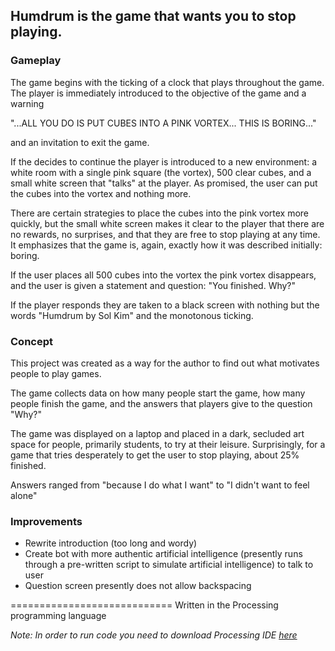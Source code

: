 ## Humdrum is the game that wants you to stop playing.


### Gameplay

The game begins with the ticking of a clock that plays throughout the game. The player is immediately introduced to the objective of the game and a warning

"...ALL YOU DO IS PUT CUBES INTO A PINK VORTEX... THIS IS BORING..."

and an invitation to exit the game.

If the decides to continue the player is introduced to a new environment: a white room with a single pink square (the vortex), 500 clear cubes, and a small white screen that "talks" at the player. As promised, the user can put the cubes into the vortex and nothing more.

There are certain strategies to place the cubes into the pink vortex more quickly, but the small white screen makes it clear to the player that there are no rewards, no surprises, and that they are free to stop playing at any time. It emphasizes that the game is, again, exactly how it was described initially: boring.

If the user places all 500 cubes into the vortex the pink vortex disappears, and the user is given a statement and question: "You finished. Why?"

If the player responds they are taken to a black screen with nothing but the words "Humdrum by Sol Kim" and the monotonous ticking.

### Concept

This project was created as a way for the author to find out what motivates people to play games.

The game collects data on how many people start the game, how many people finish the game, and the answers that players give to the question "Why?"

The game was displayed on a laptop and placed in a dark, secluded art space for people, primarily students, to try at their leisure. Surprisingly, for a game that tries desperately to get the user to stop playing, about 25% finished.

Answers ranged from "because I do what I want" to "I didn't want to feel alone"

### Improvements

- Rewrite introduction (too long and wordy)
- Create bot with more authentic artificial intelligence (presently runs through a pre-written script to simulate artificial intelligence) to talk to user
- Question screen presently does not allow backspacing


============================
Written in the Processing programming language

_Note: In order to run code you need to download Processing IDE [here](https://processing.org/download/)_